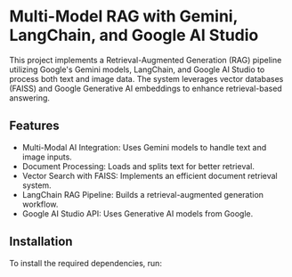 # Multi-Model RAG with Gemini, LangChain, and Google AI Studio

This project implements a Retrieval-Augmented Generation (RAG) pipeline utilizing Google's Gemini models, LangChain, and Google AI Studio to process both text and image data. The system leverages vector databases (FAISS) and Google Generative AI embeddings to enhance retrieval-based answering.

## Features
- Multi-Modal AI Integration: Uses Gemini models to handle text and image inputs.
- Document Processing: Loads and splits text for better retrieval.
- Vector Search with FAISS: Implements an efficient document retrieval system.
- LangChain RAG Pipeline: Builds a retrieval-augmented generation workflow.
- Google AI Studio API: Uses Generative AI models from Google.

## Installation
To install the required dependencies, run:

